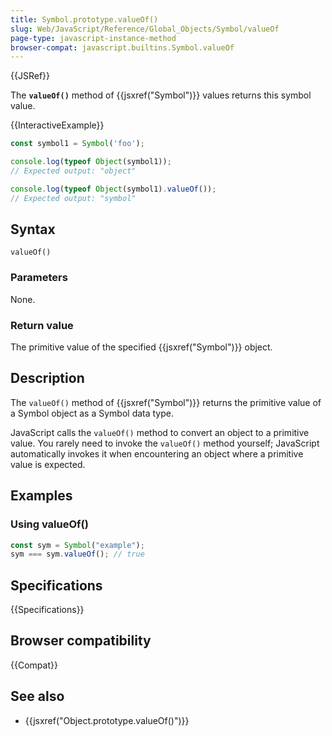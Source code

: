 ```yaml
---
title: Symbol.prototype.valueOf()
slug: Web/JavaScript/Reference/Global_Objects/Symbol/valueOf
page-type: javascript-instance-method
browser-compat: javascript.builtins.Symbol.valueOf
---
```


{{JSRef}}

The **`valueOf()`** method of {{jsxref("Symbol")}} values returns this symbol value.

{{InteractiveExample}}

```js interactive-example
const symbol1 = Symbol('foo');

console.log(typeof Object(symbol1));
// Expected output: "object"

console.log(typeof Object(symbol1).valueOf());
// Expected output: "symbol"

```

## Syntax

```js-nolint
valueOf()
```

### Parameters

None.

### Return value

The primitive value of the specified {{jsxref("Symbol")}} object.

## Description

The `valueOf()` method of {{jsxref("Symbol")}} returns the primitive value of a Symbol object as a Symbol data type.

JavaScript calls the `valueOf()` method to convert an object to a primitive value. You rarely need to invoke the `valueOf()` method yourself; JavaScript automatically invokes it when encountering an object where a primitive value is expected.

## Examples

### Using valueOf()

```js
const sym = Symbol("example");
sym === sym.valueOf(); // true
```

## Specifications

{{Specifications}}

## Browser compatibility

{{Compat}}

## See also

- {{jsxref("Object.prototype.valueOf()")}}
